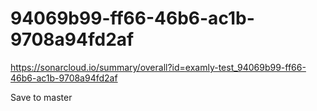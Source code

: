 # 94069b99-ff66-46b6-ac1b-9708a94fd2af
https://sonarcloud.io/summary/overall?id=examly-test_94069b99-ff66-46b6-ac1b-9708a94fd2af

Save to master